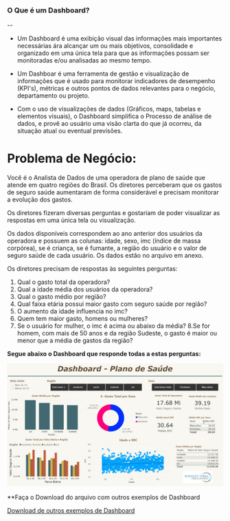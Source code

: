 ### O Que é um Dashboard?

--

* Um Dashboard é uma exibição visual das informações mais importantes necessárias ára alcançar um ou mais objetivos, consolidade e organizado em uma única tela para que as informações possam ser monitoradas e/ou analisadas ao mesmo tempo.

* Um Dashboar é uma ferramenta de gestão e visualização de informações que é usado para monitorar indicadores de desempenho (KPI's), métricas e outros pontos de dados relevantes para o negócio, departamento ou projeto.

* Com o uso de visualizações de dados (Gráficos, maps, tabelas e elementos visuais), o Dashboard simplifica o Processo de análise de dados, e provê ao usuário uma visão clarta do que já ocorreu, da situação atual ou eventual previsões.


# Problema de Negócio:

Você é o Analista de Dados de uma operadora de plano de saúde que atende em quatro regiões do Brasil. Os diretores perceberam que os gastos de seguro saúde aumentaram de forma considerável e precisam monitorar a evolução dos gastos.

Os diretores fizeram diversas perguntas e gostariam de poder visualizar as respostas em uma única tela ou visualização.

Os dados disponíveis correspondem ao ano anterior dos usuários da operadora e possuem as colunas: idade, sexo, imc (índice de massa corpórea), se é criança, se é fumante, a região do usuário e o valor de seguro saúde de cada usuário. Os dados estão no arquivo em anexo.

Os diretores precisam de respostas às seguintes perguntas:

1. Qual o gasto total da operadora?
2. Qual a idade média dos usuários da operadora?
3. Qual o gasto médio por região?
4. Qual faixa etária possui maior gasto com seguro saúde por região?
5. O aumento da idade influencia no imc?
6. Quem tem maior gasto, homens ou mulheres?
7. Se o usuário for mulher, o imc é acima ou abaixo da média?
8.Se for homem, com mais de 50 anos e da região Sudeste, o gasto é maior ou menor que a média de gastos da região?

**Segue abaixo o Dashboard que responde todas a estas perguntas:**

![Plano de saúde](https://raw.githubusercontent.com/rodolffoterra/dashboard/main/Power_BI/imagens/Dashboard_Plano_de_Saude.jpeg)


**Faça o Download do arquivo com outros exemplos de Dashboard 

<a href="https://github.com/rodolffoterra/dashboard/blob/main/Power_BI/imagens/Power%20BI%20-%20Dashboards.ppsx">Download de outros exemplos de Dashboard </a>






